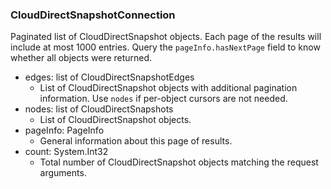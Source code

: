 ### CloudDirectSnapshotConnection
Paginated list of CloudDirectSnapshot objects. Each page of the results will include at most 1000 entries. Query the `pageInfo.hasNextPage` field to know whether all objects were returned.

- edges: list of CloudDirectSnapshotEdges
  - List of CloudDirectSnapshot objects with additional pagination information. Use `nodes` if per-object cursors are not needed.
- nodes: list of CloudDirectSnapshots
  - List of CloudDirectSnapshot objects.
- pageInfo: PageInfo
  - General information about this page of results.
- count: System.Int32
  - Total number of CloudDirectSnapshot objects matching the request arguments.
